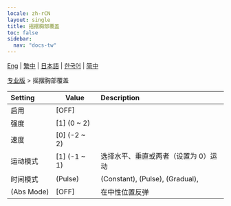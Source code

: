 ```yaml
---
locale: zh-rCN
layout: single
title: 摇摆胸部覆盖
toc: false
sidebar:
  nav: "docs-tw"
---
```

[Eng](/dancexr/menu/2025.4/actor/shake_boobs_overlay) | [繁中](/tw/dancexr/menu/2025.4/actor/shake_boobs_overlay) | [日本語](/jp/dancexr/menu/2025.4/actor/shake_boobs_overlay) | [한국어](/kr/dancexr/menu/2025.4/actor/shake_boobs_overlay) | [简中](/zh/dancexr/menu/2025.4/actor/shake_boobs_overlay)

[专业版](../menu#专业版) > 摇摆胸部覆盖



| Setting | Value | Description |
| :--- | --- | :--- |
|<nobr>启用</nobr>| [OFF] | 
|<nobr>强度</nobr>| [1] (0 ~ 2) | 
|<nobr>速度</nobr>| [0] (-2 ~ 2) | 
|<nobr>运动模式</nobr>| [1] (-1 ~ 1) | 选择水平、垂直或两者（设置为 0）运动
|<nobr>时间模式</nobr>| (Pulse) | (Constant), (Pulse), (Gradual), 
|<nobr>(Abs Mode)</nobr>| [OFF] | 在中性位置反弹
